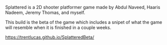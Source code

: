 Splattered is a 2D shooter platformer game made by Abdul Naveed, Haaris Nadeem, Jeremy Thomas, and myself.

This build is the beta of the game which includes a snipet of what the game will resemble when it is finished in a couple weeks.

https://trentlucas.github.io/SplatteredBeta/
